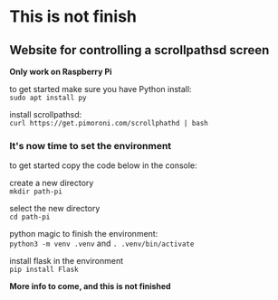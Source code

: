 # This is not finish
## Website for controlling a scrollpathsd screen
**Only work on Raspberry Pi**

to get started make sure you have Python install: <br>
`sudo apt install py`

install scrollpathsd: <br>
`curl https://get.pimoroni.com/scrollphathd | bash`

### It's now time to set the environment

to get started copy the code below in the console:

create a new directory <br>
`mkdir path-pi`

select the new directory <br>
`cd path-pi`

python magic to finish the environment: <br>
`python3 -m venv .venv`
and
`. .venv/bin/activate`

install flask in the environment <br>
`pip install Flask`


**More info to come, and this is not finished**

